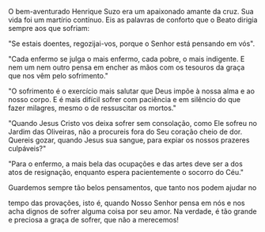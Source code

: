 
O bem-aventurado Henrique Suzo era um apaixonado amante da cruz. Sua vida foi um martírio contínuo. Eis as palavras de conforto que o Beato dirigia sempre aos que sofriam:

"Se estais doentes, regozijai-vos, porque o Senhor está pensando em vós".

"Cada enfermo se julga o mais enfermo, cada pobre, o mais indigente. E nem um nem outro pensa em encher as mãos com os tesouros da graça que nos vêm pelo sofrimento."

"O sofrimento é o exercício mais salutar que Deus impõe à nossa alma e ao nosso corpo. E é mais difícil sofrer com paciência e em silêncio do que fazer milagres, mesmo o de ressuscitar os mortos."

"Quando Jesus Cristo vos deixa sofrer sem consolação, como Ele sofreu no Jardim das Oliveiras, não a procureis fora do Seu coração cheio de dor. Quereis gozar, quando Jesus sua sangue, para expiar os nossos prazeres culpáveis?"

"Para o enfermo, a mais bela das ocupações e das artes deve ser a dos atos de resignação, enquanto espera pacientemente o socorro do Céu."

Guardemos sempre tão belos pensamentos, que tanto nos podem ajudar no

tempo das provações, isto é, quando Nosso Senhor pensa em nós e nos acha dignos de sofrer alguma coisa por seu amor. Na verdade, é tão grande e preciosa a graça de sofrer, que não a merecemos!

